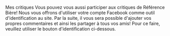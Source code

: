 Mes critiques
Vous pouvez vous aussi participer aux critiques de Référence Bière! Nous vous offrons d'utiliser votre compte Facebook comme outil d'identification au site. Par la suite, il vous sera possible d'ajouter vos propres commentaires et ainsi les partager à tous vos amis! Pour ce faire, veuillez utiliser le bouton d'identification ci-dessous.